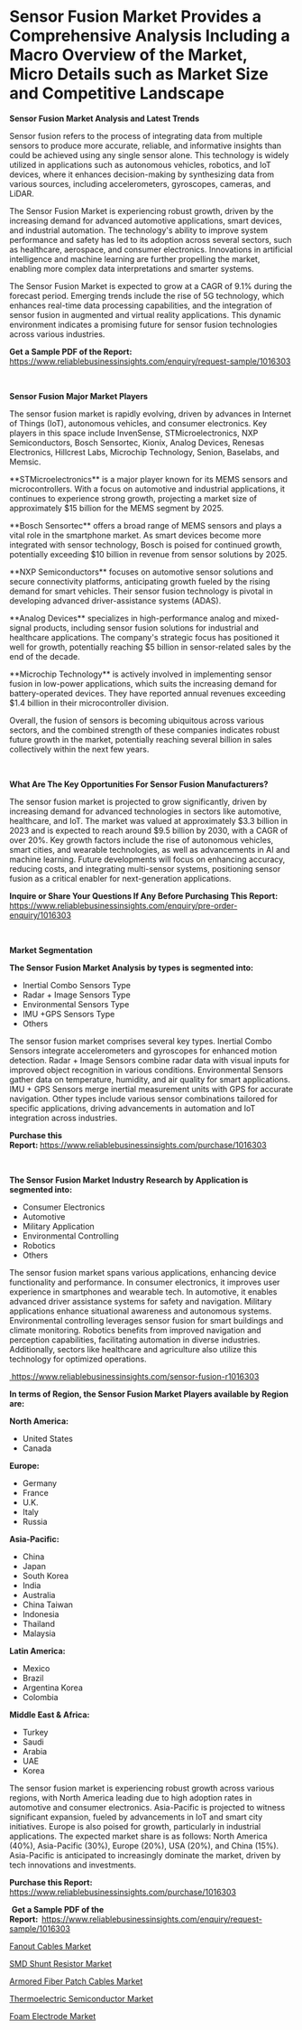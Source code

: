<p><h1>Sensor Fusion Market Provides a Comprehensive Analysis Including a Macro Overview of the Market, Micro Details such as Market Size and Competitive Landscape</h1></p><p><strong>Sensor Fusion Market Analysis and Latest Trends</strong></p>
<p><p>Sensor fusion refers to the process of integrating data from multiple sensors to produce more accurate, reliable, and informative insights than could be achieved using any single sensor alone. This technology is widely utilized in applications such as autonomous vehicles, robotics, and IoT devices, where it enhances decision-making by synthesizing data from various sources, including accelerometers, gyroscopes, cameras, and LiDAR.</p><p>The Sensor Fusion Market is experiencing robust growth, driven by the increasing demand for advanced automotive applications, smart devices, and industrial automation. The technology's ability to improve system performance and safety has led to its adoption across several sectors, such as healthcare, aerospace, and consumer electronics. Innovations in artificial intelligence and machine learning are further propelling the market, enabling more complex data interpretations and smarter systems.</p><p>The Sensor Fusion Market is expected to grow at a CAGR of 9.1% during the forecast period. Emerging trends include the rise of 5G technology, which enhances real-time data processing capabilities, and the integration of sensor fusion in augmented and virtual reality applications. This dynamic environment indicates a promising future for sensor fusion technologies across various industries.</p></p>
<p><strong>Get a Sample PDF of the Report:&nbsp;</strong> <a href="https://www.reliablebusinessinsights.com/enquiry/request-sample/1016303?utm_campaign=1113&utm_medium=2&utm_source=Github&utm_content=ia&utm_term=11022025&utm_id=sensor-fusion">https://www.reliablebusinessinsights.com/enquiry/request-sample/1016303</a></p>
<p>&nbsp;</p>
<p><strong>Sensor Fusion Major Market Players</strong></p>
<p><p>The sensor fusion market is rapidly evolving, driven by advances in Internet of Things (IoT), autonomous vehicles, and consumer electronics. Key players in this space include InvenSense, STMicroelectronics, NXP Semiconductors, Bosch Sensortec, Kionix, Analog Devices, Renesas Electronics, Hillcrest Labs, Microchip Technology, Senion, Baselabs, and Memsic.</p><p>**STMicroelectronics** is a major player known for its MEMS sensors and microcontrollers. With a focus on automotive and industrial applications, it continues to experience strong growth, projecting a market size of approximately $15 billion for the MEMS segment by 2025.</p><p>**Bosch Sensortec** offers a broad range of MEMS sensors and plays a vital role in the smartphone market. As smart devices become more integrated with sensor technology, Bosch is poised for continued growth, potentially exceeding $10 billion in revenue from sensor solutions by 2025.</p><p>**NXP Semiconductors** focuses on automotive sensor solutions and secure connectivity platforms, anticipating growth fueled by the rising demand for smart vehicles. Their sensor fusion technology is pivotal in developing advanced driver-assistance systems (ADAS).</p><p>**Analog Devices** specializes in high-performance analog and mixed-signal products, including sensor fusion solutions for industrial and healthcare applications. The company's strategic focus has positioned it well for growth, potentially reaching $5 billion in sensor-related sales by the end of the decade.</p><p>**Microchip Technology** is actively involved in implementing sensor fusion in low-power applications, which suits the increasing demand for battery-operated devices. They have reported annual revenues exceeding $1.4 billion in their microcontroller division.</p><p>Overall, the fusion of sensors is becoming ubiquitous across various sectors, and the combined strength of these companies indicates robust future growth in the market, potentially reaching several billion in sales collectively within the next few years.</p></p>
<p>&nbsp;</p>
<p><strong>What Are The Key Opportunities For Sensor Fusion Manufacturers?</strong></p>
<p><p>The sensor fusion market is projected to grow significantly, driven by increasing demand for advanced technologies in sectors like automotive, healthcare, and IoT. The market was valued at approximately $3.3 billion in 2023 and is expected to reach around $9.5 billion by 2030, with a CAGR of over 20%. Key growth factors include the rise of autonomous vehicles, smart cities, and wearable technologies, as well as advancements in AI and machine learning. Future developments will focus on enhancing accuracy, reducing costs, and integrating multi-sensor systems, positioning sensor fusion as a critical enabler for next-generation applications.</p></p>
<p><strong>Inquire or Share Your Questions If Any Before Purchasing This Report:</strong> <a href="https://www.reliablebusinessinsights.com/enquiry/pre-order-enquiry/1016303?utm_campaign=1113&utm_medium=2&utm_source=Github&utm_content=ia&utm_term=11022025&utm_id=sensor-fusion">https://www.reliablebusinessinsights.com/enquiry/pre-order-enquiry/1016303</a></p>
<p>&nbsp;</p>
<p><strong>Market Segmentation</strong></p>
<p><strong>The Sensor Fusion Market Analysis by types is segmented into:</strong></p>
<p><ul><li>Inertial Combo Sensors Type</li><li>Radar + Image Sensors Type</li><li>Environmental Sensors Type</li><li>IMU +GPS Sensors Type</li><li>Others</li></ul></p>
<p><p>The sensor fusion market comprises several key types. Inertial Combo Sensors integrate accelerometers and gyroscopes for enhanced motion detection. Radar + Image Sensors combine radar data with visual inputs for improved object recognition in various conditions. Environmental Sensors gather data on temperature, humidity, and air quality for smart applications. IMU + GPS Sensors merge inertial measurement units with GPS for accurate navigation. Other types include various sensor combinations tailored for specific applications, driving advancements in automation and IoT integration across industries.</p></p>
<p><strong>Purchase this Report:&nbsp;</strong><a href="https://www.reliablebusinessinsights.com/purchase/1016303?utm_campaign=1113&utm_medium=2&utm_source=Github&utm_content=ia&utm_term=11022025&utm_id=sensor-fusion">https://www.reliablebusinessinsights.com/purchase/1016303</a></p>
<p>&nbsp;</p>
<p><strong>The Sensor Fusion Market Industry Research by Application is segmented into:</strong></p>
<p><ul><li>Consumer Electronics</li><li>Automotive</li><li>Military Application</li><li>Environmental Controlling</li><li>Robotics</li><li>Others</li></ul></p>
<p><p>The sensor fusion market spans various applications, enhancing device functionality and performance. In consumer electronics, it improves user experience in smartphones and wearable tech. In automotive, it enables advanced driver assistance systems for safety and navigation. Military applications enhance situational awareness and autonomous systems. Environmental controlling leverages sensor fusion for smart buildings and climate monitoring. Robotics benefits from improved navigation and perception capabilities, facilitating automation in diverse industries. Additionally, sectors like healthcare and agriculture also utilize this technology for optimized operations.</p></p>
<p><a href="https://www.reliablebusinessinsights.com/sensor-fusion-r1016303?utm_campaign=1113&utm_medium=2&utm_source=Github&utm_content=ia&utm_term=11022025&utm_id=sensor-fusion">&nbsp;https://www.reliablebusinessinsights.com/sensor-fusion-r1016303</a></p>
<p><strong>In terms of Region, the Sensor Fusion Market Players available by Region are:</strong></p>
<p>
    <p> <strong> North America: </strong>
        <ul>
            <li>United States</li>
            <li>Canada</li>
        </ul>
        </p> 
    <p> <strong> Europe: </strong>
        <ul>
            <li>Germany</li>
            <li>France</li>
            <li>U.K.</li>
            <li>Italy</li>
            <li>Russia</li>
        </ul>
        </p> 
    <p> <strong> Asia-Pacific: </strong>
        <ul>
            <li>China</li>
            <li>Japan</li>
            <li>South Korea</li>
            <li>India</li>
            <li>Australia</li>
            <li>China Taiwan</li>
            <li>Indonesia</li>
            <li>Thailand</li>
            <li>Malaysia</li>
        </ul>
        </p> 
    <p> <strong> Latin America: </strong>
        <ul>
            <li>Mexico</li>
            <li>Brazil</li>
            <li>Argentina Korea</li>
            <li>Colombia</li>
        </ul>
        </p> 
    <p> <strong> Middle East & Africa: </strong>
        <ul>
            <li>Turkey</li>
            <li>Saudi</li>
            <li>Arabia</li>
            <li>UAE</li>
            <li>Korea</li>
        </ul>
    </p>
    </p>
<p><p>The sensor fusion market is experiencing robust growth across various regions, with North America leading due to high adoption rates in automotive and consumer electronics. Asia-Pacific is projected to witness significant expansion, fueled by advancements in IoT and smart city initiatives. Europe is also poised for growth, particularly in industrial applications. The expected market share is as follows: North America (40%), Asia-Pacific (30%), Europe (20%), USA (20%), and China (15%). Asia-Pacific is anticipated to increasingly dominate the market, driven by tech innovations and investments.</p></p>
<p><strong>Purchase this Report: </strong><a href="https://www.reliablebusinessinsights.com/purchase/1016303?utm_campaign=1113&utm_medium=2&utm_source=Github&utm_content=ia&utm_term=11022025&utm_id=sensor-fusion">https://www.reliablebusinessinsights.com/purchase/1016303</a></p>
<p>&nbsp;<strong>Get a Sample PDF of the Report:&nbsp;&nbsp;</strong><a href="https://www.reliablebusinessinsights.com/enquiry/request-sample/1016303?utm_campaign=1113&utm_medium=2&utm_source=Github&utm_content=ia&utm_term=11022025&utm_id=sensor-fusion">https://www.reliablebusinessinsights.com/enquiry/request-sample/1016303</a></p>
<p><strong></strong></p>
<p><p><a href="https://github.com/guinoopandam/Market-Research-Report-List-1/blob/main/fanout-cables-market.md?utm_campaign=1113&utm_medium=2&utm_source=Github&utm_content=ia&utm_term=11022025&utm_id=sensor-fusion">Fanout Cables Market</a></p><p><a href="https://github.com/okonjinerka/Market-Research-Report-List-1/blob/main/smd-shunt-resistor-market.md?utm_campaign=1113&utm_medium=2&utm_source=Github&utm_content=ia&utm_term=11022025&utm_id=sensor-fusion">SMD Shunt Resistor Market</a></p><p><a href="https://github.com/leyesamilej/Market-Research-Report-List-1/blob/main/armored-fiber-patch-cables-market.md?utm_campaign=1113&utm_medium=2&utm_source=Github&utm_content=ia&utm_term=11022025&utm_id=sensor-fusion">Armored Fiber Patch Cables Market</a></p><p><a href="https://github.com/lizonbochil23/Market-Research-Report-List-1/blob/main/thermoelectric-semiconductor-market.md?utm_campaign=1113&utm_medium=2&utm_source=Github&utm_content=ia&utm_term=11022025&utm_id=sensor-fusion">Thermoelectric Semiconductor Market</a></p><p><a href="https://github.com/rrosasdaunas/Market-Research-Report-List-1/blob/main/foam-electrode-market.md?utm_campaign=1113&utm_medium=2&utm_source=Github&utm_content=ia&utm_term=11022025&utm_id=sensor-fusion">Foam Electrode Market</a></p></p>